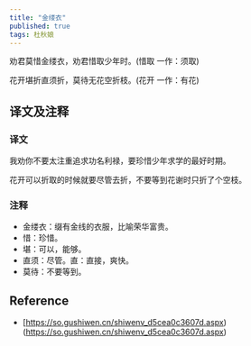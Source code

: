 ```yaml
---
title: "金缕衣"
published: true
tags: 杜秋娘
---
```


劝君莫惜金缕衣，劝君惜取少年时。(惜取 一作：须取)

花开堪折直须折，莫待无花空折枝。(花开 一作：有花)

## 译文及注释

### 译文

我劝你不要太注重追求功名利禄，要珍惜少年求学的最好时期。

花开可以折取的时候就要尽管去折，不要等到花谢时只折了个空枝。

### 注释

- 金缕衣：缀有金线的衣服，比喻荣华富贵。
- 惜：珍惜。
- 堪：可以，能够。
- 直须：尽管。直：直接，爽快。
- 莫待：不要等到。

## Reference

- [https://so.gushiwen.cn/shiwenv_d5cea0c3607d.aspx)(https://so.gushiwen.cn/shiwenv_d5cea0c3607d.aspx)